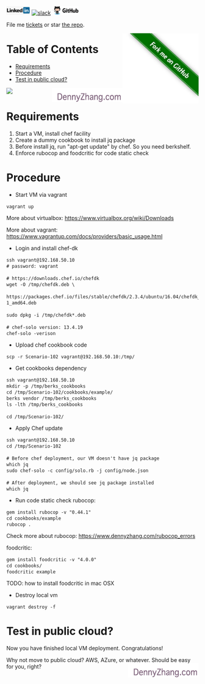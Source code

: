 [![LinkedIn](https://raw.githubusercontent.com/USDevOps/mywechat-slack-group/master/images/linkedin.png)](https://www.linkedin.com/in/dennyzhang001) <a href="https://www.dennyzhang.com/slack" target="_blank" rel="nofollow"><img src="http://slack.dennyzhang.com/badge.svg" alt="slack"/></a> [![Github](https://raw.githubusercontent.com/USDevOps/mywechat-slack-group/master/images/github.png)](https://github.com/DennyZhang)

File me [tickets](https://github.com/DennyZhang/challenges-chef/issues) or star [the repo](https://github.com/DennyZhang/challenges-chef).

<a href="https://github.com/DennyZhang?tab=followers"><img align="right" width="200" height="183" src="https://raw.githubusercontent.com/USDevOps/mywechat-slack-group/master/images/fork_github.png" /></a>

Table of Contents
=================

   * [Requirements](#requirements)
   * [Procedure](#procedure)
   * [Test in public cloud?](#test-in-public-cloud)

<a href="https://www.dennyzhang.com"><img src="https://raw.githubusercontent.com/dennyzhang/challenges-chef/master/images/scenario-102-screenshot.jpg"/> </a>
<a href="https://www.dennyzhang.com"><img align="right" width="185" height="37" src="https://raw.githubusercontent.com/USDevOps/mywechat-slack-group/master/images/dns_small.png"></a>

# Requirements
1. Start a VM, install chef facility
2. Create a dummy cookbook to install jq package
3. Before install jq, run "apt-get update" by chef. So you need berkshelf.
4. Enforce rubocop and foodcritic for code static check

# Procedure
- Start VM via vagrant
```
vagrant up
```
More about virtualbox: https://www.virtualbox.org/wiki/Downloads

More about vagrant: https://www.vagrantup.com/docs/providers/basic_usage.html

- Login and install chef-dk
```
ssh vagrant@192.168.50.10
# password: vagrant

# https://downloads.chef.io/chefdk
wget -O /tmp/chefdk.deb \
     https://packages.chef.io/files/stable/chefdk/2.3.4/ubuntu/16.04/chefdk_2.3.4-1_amd64.deb

sudo dpkg -i /tmp/chefdk*.deb

# chef-solo version: 13.4.19
chef-solo -verison
```

- Upload chef cookbook code
```
scp -r Scenario-102 vagrant@192.168.50.10:/tmp/
```

- Get cookbooks dependency
```
ssh vagrant@192.168.50.10
mkdir -p /tmp/berks_cookbooks
cd /tmp/Scenario-102/cookbooks/example/
berks vendor /tmp/berks_cookbooks
ls -lth /tmp/berks_cookbooks

cd /tmp/Scenario-102/
```

- Apply Chef update
```
ssh vagrant@192.168.50.10
cd /tmp/Scenario-102

# Before chef deployment, our VM doesn't have jq package
which jq
sudo chef-solo -c config/solo.rb -j config/node.json

# After deployment, we should see jq package installed
which jq
```

- Run code static check
rubocop:
```
gem install rubocop -v "0.44.1"
cd cookbooks/example
rubocop .
```
Check more about rubocop: https://www.dennyzhang.com/rubocop_errors

foodcritic:
```
gem install foodcritic -v "4.0.0"
cd cookbooks/
foodcritic example
```

TODO: how to install foodcritic in mac OSX

- Destroy local vm
```
vagrant destroy -f
```

# Test in public cloud?

Now you have finished local VM deployment. Congratulations!

Why not move to public cloud? AWS, AZure, or whatever. Should be easy for you, right?
<a href="https://www.dennyzhang.com"><img align="right" width="185" height="37" src="https://raw.githubusercontent.com/USDevOps/mywechat-slack-group/master/images/dns_small.png"></a>
